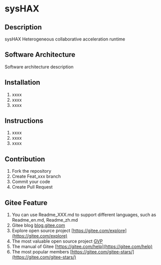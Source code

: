 # sysHAX

## Description

sysHAX Heterogeneous collaborative acceleration runtime

## Software Architecture

Software architecture description

## Installation

1. xxxx
2. xxxx
3. xxxx

## Instructions

1. xxxx
2. xxxx
3. xxxx

## Contribution

1. Fork the repository
2. Create Feat_xxx branch
3. Commit your code
4. Create Pull Request

## Gitee Feature

1. You can use Readme\_XXX.md to support different languages, such as Readme\_en.md, Readme\_zh.md
2. Gitee blog [blog.gitee.com](https://blog.gitee.com)
3. Explore open source project [https://gitee.com/explore](https://gitee.com/explore)
4. The most valuable open source project [GVP](https://gitee.com/gvp)
5. The manual of Gitee [https://gitee.com/help](https://gitee.com/help)
6. The most popular members  [https://gitee.com/gitee-stars/](https://gitee.com/gitee-stars/)
